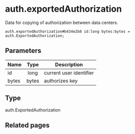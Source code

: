 # auth.exportedAuthorization
Data for copying of authorization between data centers.

```
auth.exportedAuthorization#b434e2b8 id:long bytes:bytes = auth.ExportedAuthorization;
```

## Parameters
| Name | Type | Description |
| ---- | :----: | ----------- |
| id | long | current user identifier |
| bytes | bytes | authorizes key |


## Type
auth.ExportedAuthorization

## Related pages
